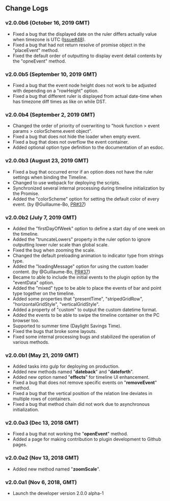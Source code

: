 Change Logs
---

### v2.0.0b6 (October 16, 2019 GMT)

* Fixed a bug that the displayed date on the ruler differs actually value when timezone is UTC ([Issue#48](/ka215/jquery.timeline/issues/48)).
* Fixed a bug that had not return resolve of promise object in the "placeEvent" method.
* Fixed the default order of outputting to display event detail contents by the "opneEvent" method.

### v2.0.0b5 (September 10, 2019 GMT)

* Fixed a bug that the event node height does not work to be adjusted with depending on a "rowHeight" option.
* Fixed a bug that different ruler is displayed from actual date-time when has timezone diff times as like on while DST.


### v2.0.0b4 (September 2, 2019 GMT)

* Changed the order of priority of overwriting to "hook function > event params > colorScheme.event object".
* Fixed a bug that does not hide the loader when empty event.
* Fixed a bug that does not overflow the event container.
* Added optional option type definition to the documentation of an esdoc.

### v2.0.0b3 (August 23, 2019 GMT)

* Fixed a bug that occurred error if an option does not have the ruler settings when binding the Timeline.
* Changed to use webpack for deploying the scripts.
* Synchronized several internal processing during timeline initialization by the Promise.
* Added the "colorScheme" option for setting the default color of every event. (by @Guillaume-Bo, [PR#37](/ka215/jquery.timeline/pull/37))

### v2.0.0b2 (July 7, 2019 GMT)

* Added the "firstDayOfWeek" option to define a start day of one week on the timeline.
* Added the "truncateLowers" property in the ruler option to ignore outputting lower ruler scale than global scale.
* Fixed the bug when zooming the scale.
* Changed the default preloading animation to indicator type from strings type.
* Added the "loadingMessage" option for using the custom loader content. (by @Guillaume-Bo, [PR#37](/ka215/jquery.timeline/pull/37))
* Became to able to include the initial events to the plugin option by the "eventData" option.
* Added the "mixed" type to be able to place the events of bar and point type together on the timeline.
* Added some properties that "presentTime", "stripedGridRow", "horizontalGridStyle", "verticalGridStyle".
* Added a property of "custom" to output the custom datetime format.
* Added the events to be able to swipe the timeline container on the PC browser too.
* Supported to summer time (Daylight Savings Time).
* Fixed the bugs that broke some layouts.
* Fixed some internal processing bugs and stabilized the operation of various methods.

### v2.0.0b1 (May 21, 2019 GMT)

* Added tasks into gulp for deploying on production.
* Added new methods named "**dateback**" and "**dateforth**".
* Added new option named "**effects**" for timeline UI enhancement.
* Fixed a bug that does not remove specific events on "**removeEvent**" method.
* Fixed a bug that the vertical position of the relation line deviates in multiple rows of containers.
* Fixed a bug that method chain did not work due to asynchronous initialization.

### v2.0.0a3 (Dec 13, 2018 GMT)

* Fixed a bug that not working the "**openEvent**" method.
* Added a page for making contribution to plugin development to Github pages.

### v2.0.0a2 (Nov 13, 2018 GMT)

* Added new method named "**zoomScale**".

### v2.0.0a1 (Nov 6, 2018, GMT)

* Launch the developer version 2.0.0 alpha-1
